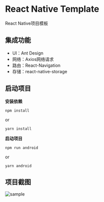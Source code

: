# React Native Template
React Native项目模板

## 集成功能
- UI：Ant Design
- 网络：Axios网络请求
- 路由：React-Navigation
- 存储：react-native-storage



## 启动项目
**安装依赖**

```shell
npm install
```

or

```shell
yarn install
```



**启动项目**

```shell
npm run android
```

or

```shell
yarn android
```



## 项目截图

![sample](https://gitee.com/AlanLee97/assert/raw/master/note_images/sample.png)

